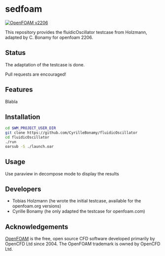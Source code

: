 sedfoam
=======

[![OpenFOAM v2206](https://img.shields.io/badge/OpenFOAM-v2206-brightgreen.svg)](https://openfoam.com/)

This repository provides the fluidicOscillator testcase from Holzmann, adapted by C. Bonamy for openfoam 2206.

Status
------

The adaptation of the testcase is done.

Pull requests are encouraged!

Features
--------

Blabla

Installation
------------

```bash
cd $WM_PROJECT_USER_DIR
git clone https://github.com/CyrilleBonamy/fluidicOscillator
cd fluidicOscillator
./run
oarsub -S ./launch.oar
```

Usage
-----

Use paraview in decompose mode to display the results

Developers
----------

*   Tobias Holzmann (he wrote the initial testcase, available for the openfoam.org versions)
*   Cyrille Bonamy (he only adapted the testcase for openfoam.com)

Acknowledgements
----------------

[OpenFOAM](https://www.openfoam.com) is the free, open source CFD
software developed primarily by OpenCFD Ltd since 2004.
The OpenFOAM trademark is owned by OpenCFD Ltd.

